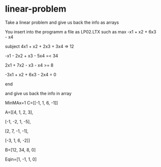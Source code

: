 # linear-problem
Take a linear problem and give us back the info as arrays

You insert into the programm a file as LP02.LTX 
such as
max	-x1 + x2 + 6x3 - x4 	

subject	 4x1 + x2 + 2x3 + 3x4  => 	12

-x1 - 2x2 +   x3 - 5x4  =<  34
	
 2x1 + 7x2 - x3  -  x4   >=  8		 
	
-3x1 +  x2 +  6x3 - 2x4  =   0
  
end

and give us back the info in array

MinMAx=1
C=[[-1, 1, 6, -1]]

A=[[4, 1, 2, 3], 
  
  [-1, -2, 1, -5],
  
  [2, 7, -1, -1],
  
  [-3, 1, 6, -2]]

B=[12, 34, 8, 0]

Eqin=[1, -1, 1, 0]
